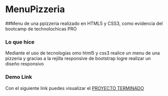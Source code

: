 # MenuPizzeria
##Menu de una ppizzeria realizado en HTML5 y CSS3, como evidencia del bootcamp de technolochicas PRO
### Lo que hice
Mediante el uso de tecnologías omo html5 y css3 realice un menu de una pizzeria y gracias a la rejilla responsive de bootstrap logre realizar un diseño responsivo
### Demo Link
Con el siguiente link puedes visualizar el [PROYECTO TERMINADO](https://snazzy-hamster-0d7e40.netlify.app)
